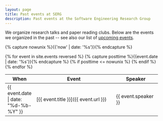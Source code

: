 ```yaml
---
layout: page
title: Past events at SERG
description: Past events at the Software Engineering Research Group
---
```


We organize research talks and paper reading clubs.
Below are the events we organized in the past -- see also our list of
<a href="events">upcoming events</a>.

{% capture nowunix %}{{'now' | date: '%s'}}{% endcapture %}

<!-- 
	Since this table is large, we use HTML tables directly in order to be able to influence the styling.
-->

<table>
	<colgroup>
		<col width="10%"/>
		<col width="60%"/>
		<col width="30%"/>
	</colgroup>
	<thead>
		<tr class="header">
			<th>When</th>
			<th>Event</th>
			<th>Speaker</th>
		</tr>
	</thead>
	<tbody>
		{% for event in site.events reversed %}
			{% capture posttime %}{{event.date | date: '%s'}}{% endcapture %}
			{% if posttime <= nowunix %}
				<tr>
					<td markdown="span">{{ event.date | date: "%d-%b-%Y" }}</td>
					<td markdown="span">[{{ event.title }}]({{ event.url }})</td>
					<td markdown="span">{{ event.speaker }}</td>
				</tr>
			{% endif %}
		{% endfor %}
	</tbody>
</table>
